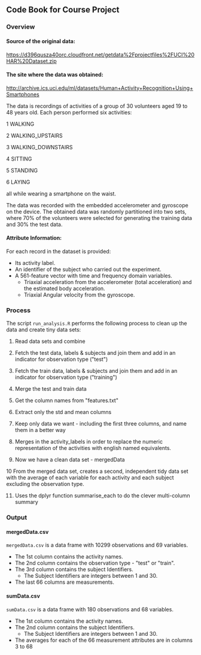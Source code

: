 ## Code Book for Course Project

### Overview

#### Source of the original data:
https://d396qusza40orc.cloudfront.net/getdata%2Fprojectfiles%2FUCI%20HAR%20Dataset.zip

#### The site where the data was obtained:
http://archive.ics.uci.edu/ml/datasets/Human+Activity+Recognition+Using+Smartphones

The data is recordings of activities of a group of 30 volunteers aged 19 to 48 
years old. Each person performed six activities:

1 WALKING

2 WALKING_UPSTAIRS

3 WALKING_DOWNSTAIRS

4 SITTING

5 STANDING

6 LAYING

all while wearing a smartphone on the waist.

The data was recorded with the embedded accelerometer and gyroscope on the 
device. The obtained data was randomly partitioned into two sets, where 70% of 
the volunteers were selected for generating the training data and 30% the test 
data. 

#### Attribute Information:

For each record in the dataset is provided: 

- Its activity label. 
- An identifier of the subject who carried out the experiment.
- A 561-feature vector with time and frequency domain variables. 
    - Triaxial acceleration from the accelerometer (total acceleration) and the 
        estimated body acceleration. 
    - Triaxial Angular velocity from the gyroscope. 


### Process

The script `run_analysis.R` performs the following process to clean up the data
and create tiny data sets:

1.  Read data sets and combine

2.  Fetch the test data, labels & subjects and join them
    and add in an indicator for observation type ("test")

3.  Fetch the train data, labels & subjects and join them
    and add in an indicator for observation type ("training")

4.  Merge the test and train data

5.  Get the column names from "features.txt"
    
6.  Extract only the std and mean columns

7.  Keep only data we want - including the first three columns, and name  
    them in a better way 
    
8.  Merges in the activity_labels in order to replace the numeric representation
    of the activities with english named equivalents.

9.  Now we have a clean data set - mergedData

10  From the merged data set, creates a second, independent tidy data 
    set with the average of each variable for each activity and each subject
    excluding the observation type.
    
11. Uses the dplyr function summarise_each to do the clever multi-column summary


### Output

#### mergedData.csv

`mergedData.csv` is a data frame with 10299 observations and 69 variables.

- The 1st column contains the activity names.
- The 2nd column contains the observation type - "test" or "train".
- The 3rd column contains the subject Identifiers.
    - The Subject Identifiers are integers between 1 and 30.
- The last 66 columns are measurements.

#### sumData.csv

`sumData.csv` is a data frame with 180 observations and 68 variables.

- The 1st column contains the activity names.
- The 2nd column contains the subject Identifiers.
    - The Subject Identifiers are integers between 1 and 30.
- The averages for each of the 66 measurement attributes are in columns 3 to 68
